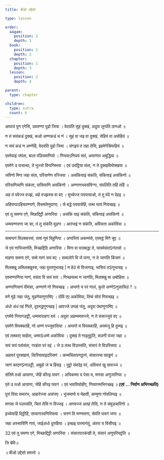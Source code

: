 ```yaml
---
title: बीओ उद्देसो

type: lesson

order:
  aagam:
    position: 2
    depth: 1
  book:
    position: 1
    depth: 2
  chapter:
    position: 1
    depth: 3
  lesson: 
    position: 2
    depth: 4

parent: 
  type: chapter

children: 
  type: sutra
  count: 6
---
```


आघायं पुण एगेसिं, उववण्णा पुढो जिया ।
वेदयंति सुहं दुक्खं, अदुवा लुप्पंति ठाणओ ॥

ण तं सयंकडं दुक्खं, कओ अण्णकडं च णं ।
सुहं वा जइ वा दुक्खं, सेहियं वा असेहियं ॥

ण सयं कडं ण अण्णेहिं, वेदयंति पुढो जिया ।
संगइयं तं तहा तेसिं, इहमेगेसिंमाहियं ॥

एवमेयाइं जंपंता, बाला पंडियमाणियो ।
णिययाऽणिययं संतं, अयाणंता अबुद्धिया ॥

एवमेगे उ पासत्था, ते भुज्जो विप्पगिब्भया ।
एवं उवट्ठिया संता, ण ते दुक्खविमोक्खया ॥

जविणो मिगा जहा संता, परियाणेण वज्जिया ।
असंकियाइं संकति, संकियाइं असंकिणो ॥

परियाणियाणि संकंता, पासियाणि असंकिणो ।
अण्णाणभयसंविग्गा, संपलिंति तहिं तहिं ॥

अह तं पवेज्ज वज्झं, अहे वज्झस्स वा वए ।
मुच्चेज्ज पयपासाओ, तं तु मंदे ण देहइ ॥

अहियप्पाऽहियपण्णाणे, विसमंतेणुवागए ।
से बद्धे पयपासेहिं, तत्थ घायं णियच्छइ ॥

एवं तु समणा एगे, मिछाद्दिट्ठी अणारिया ।
असंकि याइं संकंति, संकियाइं असंकिणो ॥

धम्मपण्णवणा जा सा, तं तु संकंति मूढगा ।
आरंभाइं ण संकंति, अवियत्ता अकोविया ॥

------------

सव्वप्पगं विउक्कस्सं, सव्वं णूमं विहूणिया ।
अप्पत्तियं अकम्मंसे, एयमट्ठं मिगे चुए ॥

जे एयं णाभिजाणंति, मिच्छद्दिठि अणारिया ।
मिगा वा पासबद्धा ते, घायमेसंतSणंतसो ॥

माहणा समणा एगे, सव्वे णाणं सयं वए ।
सव्वलोगे वि जे पाणा, ण ते जाणंति किंचणं ॥

मिलक्खू अमिलक्खुस्स, जहा वुत्ताणुभासइ |
ण हेउं से विजाणाइ, भासियं तSणुभासइ ॥

एवमण्णाणिया णाणं, वयंता वि सयं सयं ।
णिच्छयत्थं ण जाणंति, मिलक्खु व्व अबोहिया ॥

अण्णाणियाणं वीमंसा, अण्णाणे णो णियच्छइ ।
अप्पणो य परं णालं, कुतो अण्णेSणुसासिउं ? ॥

वणे मूढे जहा जंतु, मूढणेयाणुगामिए ।
दोवि एए अकोविया, तिव्वं सोयं णियच्छइ ॥

अंधो अंधं पहं णिंतो, दूरमद्धणुगच्छइ |
आवज्जे उप्पहं जंतु, अदुवा पंथाणुगामिए ॥

एगमेवे णियागडट्ठी, धम्ममाराहगा वयं ।
अदुवा अहम्ममावज्जे, ण ते सव्वज्जुयं वए ॥

एवमेगे वियक्काहिं, णो अण्णं पज्जुवासिया ।
अप्पणो य वियक्काहिं, अयमंजू हि दुम्मइ ॥

एवं तक्काए साहेंता, धम्माSधम्मे अकोविया ।
दुक्खं ते णाइतुट्टंति, सउणी पंजरं जहा ॥

सयं सयं पसंसंता, गरहंता परं वइं ।
जे उ तत्थ विउस्संति, संसारं ते विउस्सिया ॥

अहावरं पुरक्खायं, किरियावाइदरिसणं ।
कम्मचिंतापणट्ठाणं, संसारस्स पवड्ढणं ॥

जाणं काएणSणाउट्टी, अबुहो जं च हिंसइ ।
पुट्ठो संवदेइ परं, अवियत्तं खु सावज्जं ॥

संतिमे तओ आयाणा, जेहिं कीरइ पावगं ।
अभिकम्मा य पेसा य, मणसा अणुजाणिया ॥

एते उ तओ आयाणा, जेहिं कीरइ पावगं ।
एवं भावविसोहीए, णिव्वाणमभिगच्छइ ॥
**(एवं ... निर्वाण अभिगच्छति)**

पुत्तं पिया समारंभ, आहारेज्जा असंजए ।
भुंजमाणो य मेहावी, कम्मुणा णोवलिप्पइ ॥

मणसा जे पउस्संति, चित्तं तेसिं ण विज्जइ ।
अणवज्जं अतहं तेसिं, ण ते संवुडचारिणो ॥

इच्चेयाहिं दिट्ठीहिं, सायागारवणिस्सिया ।
सरणं ति मण्णमाणा, सेवंति पावगं जणा ॥

जहा अस्साविणिं णावं, जाईअंधो दुरुहिया ।
इच्छइ पारमागंतुं, अंतरा य विसीयइ ॥

32
एवं तु समणा एगे, मिच्छाद्दिट्ठी अणारिया ।
संसारपारकंखी ते, संसारं अणुपरियट्टंति ॥ 

त्ति बेमि॥

॥ बीओ उद्देसो समत्तो ॥

